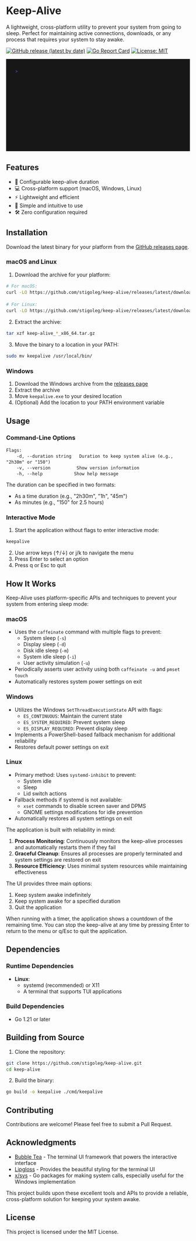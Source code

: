 # Keep-Alive

A lightweight, cross-platform utility to prevent your system from going to sleep. Perfect for maintaining active connections, downloads, or any process that requires your system to stay awake.

[![GitHub release (latest by date)](https://img.shields.io/github/v/release/stigoleg/keep-alive)](https://github.com/stigoleg/keep-alive/releases/latest)
[![Go Report Card](https://goreportcard.com/badge/github.com/stigoleg/keep-alive)](https://goreportcard.com/report/github.com/stigoleg/keep-alive)
[![License: MIT](https://img.shields.io/badge/License-MIT-yellow.svg)](https://opensource.org/licenses/MIT)

![Keep-Alive Demo](docs/demo.gif)

## Features

- 🔄 Configurable keep-alive duration
- 💻 Cross-platform support (macOS, Windows, Linux)
- ⚡ Lightweight and efficient
- 🎯 Simple and intuitive to use
- 🛠 Zero configuration required

## Installation

Download the latest binary for your platform from the [GitHub releases page](https://github.com/stigoleg/keep-alive/releases/latest).

### macOS and Linux

1. Download the archive for your platform:
```bash
# For macOS:
curl -LO https://github.com/stigoleg/keep-alive/releases/latest/download/keep-alive_Darwin_x86_64.tar.gz

# For Linux:
curl -LO https://github.com/stigoleg/keep-alive/releases/latest/download/keep-alive_Linux_x86_64.tar.gz
```

2. Extract the archive:
```bash
tar xzf keep-alive_*_x86_64.tar.gz
```

3. Move the binary to a location in your PATH:
```bash
sudo mv keepalive /usr/local/bin/
```

### Windows

1. Download the Windows archive from the [releases page](https://github.com/stigoleg/keep-alive/releases/latest)
2. Extract the archive
3. Move `keepalive.exe` to your desired location
4. (Optional) Add the location to your PATH environment variable

## Usage

### Command-Line Options

```
Flags:
    -d, --duration string   Duration to keep system alive (e.g., "2h30m" or "150")
    -v, --version          Show version information
    -h, --help            Show help message
```

The duration can be specified in two formats:
- As a time duration (e.g., "2h30m", "1h", "45m")
- As minutes (e.g., "150" for 2.5 hours)

### Interactive Mode

1. Start the application without flags to enter interactive mode:
```bash
keepalive
```

2. Use arrow keys (↑/↓) or j/k to navigate the menu
3. Press Enter to select an option
4. Press q or Esc to quit

## How It Works

Keep-Alive uses platform-specific APIs and techniques to prevent your system from entering sleep mode:

### macOS
- Uses the `caffeinate` command with multiple flags to prevent:
  - System sleep (`-s`)
  - Display sleep (`-d`)
  - Disk idle sleep (`-m`)
  - System idle sleep (`-i`)
  - User activity simulation (`-u`)
- Periodically asserts user activity using both `caffeinate -u` and `pmset touch`
- Automatically restores system power settings on exit

### Windows
- Utilizes the Windows `SetThreadExecutionState` API with flags:
  - `ES_CONTINUOUS`: Maintain the current state
  - `ES_SYSTEM_REQUIRED`: Prevent system sleep
  - `ES_DISPLAY_REQUIRED`: Prevent display sleep
- Implements a PowerShell-based fallback mechanism for additional reliability
- Restores default power settings on exit

### Linux
- Primary method: Uses `systemd-inhibit` to prevent:
  - System idle
  - Sleep
  - Lid switch actions
- Fallback methods if systemd is not available:
  - `xset` commands to disable screen saver and DPMS
  - GNOME settings modifications for idle prevention
- Automatically restores all system settings on exit

The application is built with reliability in mind:
1. **Process Monitoring**: Continuously monitors the keep-alive processes and automatically restarts them if they fail
2. **Graceful Cleanup**: Ensures all processes are properly terminated and system settings are restored on exit
3. **Resource Efficiency**: Uses minimal system resources while maintaining effectiveness

The UI provides three main options:
1. Keep system awake indefinitely
2. Keep system awake for a specified duration
3. Quit the application

When running with a timer, the application shows a countdown of the remaining time. You can stop the keep-alive at any time by pressing Enter to return to the menu or q/Esc to quit the application.

## Dependencies

### Runtime Dependencies

- **Linux**:
  - systemd (recommended) or X11
  - A terminal that supports TUI applications

### Build Dependencies

- Go 1.21 or later

## Building from Source

1. Clone the repository:
```bash
git clone https://github.com/stigoleg/keep-alive.git
cd keep-alive
```

2. Build the binary:
```bash
go build -o keepalive ./cmd/keepalive
```

## Contributing

Contributions are welcome! Please feel free to submit a Pull Request.

## Acknowledgments

- [Bubble Tea](https://github.com/charmbracelet/bubbletea) - The terminal UI framework that powers the interactive interface
- [Lipgloss](https://github.com/charmbracelet/lipgloss) - Provides the beautiful styling for the terminal UI
- [x/sys](https://pkg.go.dev/golang.org/x/sys) - Go packages for making system calls, especially useful for the Windows implementation

This project builds upon these excellent tools and APIs to provide a reliable, cross-platform solution for keeping your system awake.

## License

This project is licensed under the MIT License.